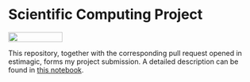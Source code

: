 # Scientific Computing Project
<a href="https://nbviewer.jupyter.org/github/mchandra12/scientific_computing_project/blob/main/project_overview.ipynb"
   target="_parent">
   <img align="center"
  src="https://raw.githubusercontent.com/jupyter/design/master/logos/Badges/nbviewer_badge.png"
      width="109" height="20">
</a>

This repository, together with the corresponding pull request opened in estimagic, forms my project submission.
A detailed description can be found in [this notebook](https://github.com/mchandra12/scientific_computing_project/blob/main/project_overview.ipynb).
